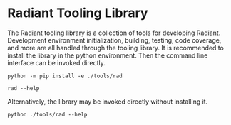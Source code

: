 # Radiant Tooling Library

The Radiant tooling library is a collection of tools for developing Radiant.
Development environment initialization, building, testing, code coverage, and
more are all handled through the tooling library. It is recommended to install
the library in the python environment. Then the command line interface can be
invoked directly.

```
python -m pip install -e ./tools/rad

rad --help
```

Alternatively, the library may be invoked directly without installing it.

```
python ./tools/rad --help
```

